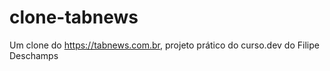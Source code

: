 # clone-tabnews

Um clone do https://tabnews.com.br, projeto prático do curso.dev do Filipe Deschamps
